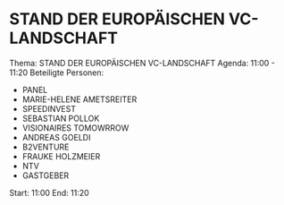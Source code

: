 # STAND DER EUROPÄISCHEN VC-LANDSCHAFT
Thema: STAND DER EUROPÄISCHEN VC-LANDSCHAFT
Agenda: 11:00 - 11:20
Beteiligte Personen:
- PANEL
- MARIE-HELENE AMETSREITER
- SPEEDINVEST
- SEBASTIAN POLLOK
- VISIONAIRES TOMOWRROW
- ANDREAS GOELDI
- B2VENTURE
- FRAUKE HOLZMEIER
- NTV
- GASTGEBER

Start: 11:00
End: 11:20

